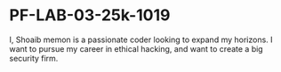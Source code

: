 # PF-LAB-03-25k-1019
I, Shoaib memon is a passionate coder looking to expand my horizons.
I want to pursue my career in ethical hacking, and want to create a big security firm.

